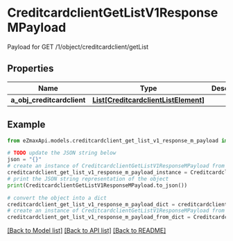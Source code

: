 # CreditcardclientGetListV1ResponseMPayload

Payload for GET /1/object/creditcardclient/getList

## Properties

Name | Type | Description | Notes
------------ | ------------- | ------------- | -------------
**a_obj_creditcardclient** | [**List[CreditcardclientListElement]**](CreditcardclientListElement.md) |  | 

## Example

```python
from eZmaxApi.models.creditcardclient_get_list_v1_response_m_payload import CreditcardclientGetListV1ResponseMPayload

# TODO update the JSON string below
json = "{}"
# create an instance of CreditcardclientGetListV1ResponseMPayload from a JSON string
creditcardclient_get_list_v1_response_m_payload_instance = CreditcardclientGetListV1ResponseMPayload.from_json(json)
# print the JSON string representation of the object
print(CreditcardclientGetListV1ResponseMPayload.to_json())

# convert the object into a dict
creditcardclient_get_list_v1_response_m_payload_dict = creditcardclient_get_list_v1_response_m_payload_instance.to_dict()
# create an instance of CreditcardclientGetListV1ResponseMPayload from a dict
creditcardclient_get_list_v1_response_m_payload_from_dict = CreditcardclientGetListV1ResponseMPayload.from_dict(creditcardclient_get_list_v1_response_m_payload_dict)
```
[[Back to Model list]](../README.md#documentation-for-models) [[Back to API list]](../README.md#documentation-for-api-endpoints) [[Back to README]](../README.md)


